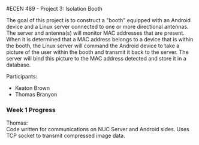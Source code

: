 #ECEN 489 - Project 3: Isolation Booth  

The goal of this project is to construct a "booth" equipped with an Android device and a Linux server connected to one or more directional antennas. The server and antenna(s) will monitor MAC addresses that are present. When it is determined that a MAC address belongs to a device that is within the booth, the Linux server will command the Android device to take a picture of the user within the booth and transmit it back to the server. The server will bind this picture to the MAC address detected and store it in a database.  

Participants:
- Keaton Brown
- Thomas Branyon  

### Week 1 Progress  

Thomas:  
Code written for communications on NUC Server and Android sides. Uses TCP socket to transmit compressed image data.
